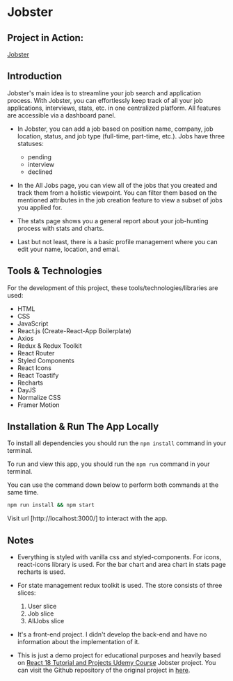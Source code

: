 # Jobster

## Project in Action:

[Jobster](https://jobster-app-project.netlify.app)

## Introduction

Jobster's main idea is to streamline your job search and application process. With Jobster, you can effortlessly keep track of all your job applications, interviews, stats, etc. in one centralized platform.
All features are accessible via a dashboard panel.

- In Jobster, you can add a job based on position name, company, job location, status, and job type (full-time, part-time, etc.).
  Jobs have three statuses:

  - pending
  - interview
  - declined

- In the All Jobs page, you can view all of the jobs that you created and track them from a holistic viewpoint. You can filter them based on the mentioned attributes in the job creation feature to view a subset of jobs you applied for.
- The stats page shows you a general report about your job-hunting process with stats and charts.
- Last but not least, there is a basic profile management where you can edit your name, location, and email.

## Tools & Technologies

For the development of this project, these tools/technologies/libraries are used:

- HTML
- CSS
- JavaScript
- React.js (Create-React-App Boilerplate)
- Axios
- Redux & Redux Toolkit
- React Router
- Styled Components
- React Icons
- React Toastify
- Recharts
- DayJS
- Normalize CSS
- Framer Motion

## Installation & Run The App Locally

To install all dependencies you should run the `npm install` command in your terminal.

To run and view this app, you should run the `npm run` command in your terminal.

You can use the command down below to perform both commands at the same time.

```sh
npm run install && npm start
```

Visit url [http://localhost:3000/] to interact with the app.

## Notes

- Everything is styled with vanilla css and styled-components. For icons, react-icons library is used. For the bar chart and area chart in stats page recharts is used.

- For state management redux toolkit is used. The store consists of three slices:

  1. User slice
  2. Job slice
  3. AllJobs slice

- It's a front-end project. I didn't develop the back-end and have no information about the implementation of it.

- This is just a demo project for educational purposes and heavily based on [React 18 Tutorial and Projects Udemy Course](https://www.udemy.com/course/react-tutorial-and-projects-course/?referralCode=FEE6A921AF07E2563CEF) Jobster project. You can visit the Github repository of the original project in [here](https://github.com/john-smilga/redux-toolkit-jobster).
